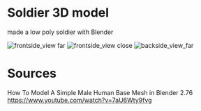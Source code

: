 # Soldier 3D model
made a low poly soldier with Blender

![frontside_view far](https://github.com/PopeyedLocket/Soldier_3D_model/blob/master/images/frontside_view_far.png?raw=true "Frontside View Far")
![frontside_view close](https://github.com/PopeyedLocket/Soldier_3D_model/blob/master/images/frontside_view_close.png?raw=true "Front Side View Close")
![backside_view_far](https://github.com/PopeyedLocket/Soldier_3D_model/blob/master/images/backside_view_far.png?raw=true "Back Side View Far")


# Sources
How To Model A Simple Male Human Base Mesh in Blender 2.76
https://www.youtube.com/watch?v=7aU6Wty9fvg
